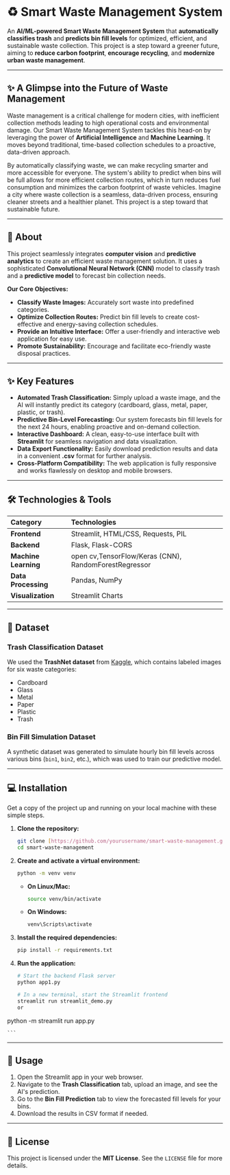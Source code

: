 # ♻️ Smart Waste Management System

An **AI/ML-powered Smart Waste Management System** that **automatically classifies trash** and **predicts bin fill levels** for optimized, efficient, and sustainable waste collection. This project is a step toward a greener future, aiming to **reduce carbon footprint**, **encourage recycling**, and **modernize urban waste management**.

---

## ✨ A Glimpse into the Future of Waste Management

Waste management is a critical challenge for modern cities, with inefficient collection methods leading to high operational costs and environmental damage. Our Smart Waste Management System tackles this head-on by leveraging the power of **Artificial Intelligence** and **Machine Learning**. It moves beyond traditional, time-based collection schedules to a proactive, data-driven approach.

By automatically classifying waste, we can make recycling smarter and more accessible for everyone. The system's ability to predict when bins will be full allows for more efficient collection routes, which in turn reduces fuel consumption and minimizes the carbon footprint of waste vehicles. Imagine a city where waste collection is a seamless, data-driven process, ensuring cleaner streets and a healthier planet. This project is a step toward that sustainable future.



---

## 📌 About

This project seamlessly integrates **computer vision** and **predictive analytics** to create an efficient waste management solution. It uses a sophisticated **Convolutional Neural Network (CNN)** model to classify trash and a **predictive model** to forecast bin collection needs.

**Our Core Objectives:**

-   **Classify Waste Images:** Accurately sort waste into predefined categories.
-   **Optimize Collection Routes:** Predict bin fill levels to create cost-effective and energy-saving collection schedules.
-   **Provide an Intuitive Interface:** Offer a user-friendly and interactive web application for easy use.
-   **Promote Sustainability:** Encourage and facilitate eco-friendly waste disposal practices.

---

## ✨ Key Features

-   **Automated Trash Classification:** Simply upload a waste image, and the AI will instantly predict its category (cardboard, glass, metal, paper, plastic, or trash).
-   **Predictive Bin-Level Forecasting:** Our system forecasts bin fill levels for the next 24 hours, enabling proactive and on-demand collection.
-   **Interactive Dashboard:** A clean, easy-to-use interface built with **Streamlit** for seamless navigation and data visualization.
-   **Data Export Functionality:** Easily download prediction results and data in a convenient **.csv** format for further analysis.
-   **Cross-Platform Compatibility:** The web application is fully responsive and works flawlessly on desktop and mobile browsers.

---

## 🛠 Technologies & Tools

| Category            | Technologies                                          |
| :------------------ | :---------------------------------------------------- |
| **Frontend** | Streamlit, HTML/CSS, Requests, PIL                    |
| **Backend** | Flask, Flask-CORS                                     |
| **Machine Learning**|open cv,TensorFlow/Keras (CNN), RandomForestRegressor         |
| **Data Processing** | Pandas, NumPy                                         |
| **Visualization** | Streamlit Charts                                      |

---

## 📂 Dataset

### Trash Classification Dataset

We used the **TrashNet dataset** from [Kaggle]([https://www.kaggle.com/datasets/asdasdasd/trashnet](https://www.kaggle.com/datasets/feyzazkefe/trashnet)), which contains labeled images for six waste categories:
-   Cardboard
-   Glass
-   Metal
-   Paper
-   Plastic
-   Trash

### Bin Fill Simulation Dataset

A synthetic dataset was generated to simulate hourly bin fill levels across various bins (`bin1`, `bin2`, etc.), which was used to train our predictive model.

---

## 💻 Installation

Get a copy of the project up and running on your local machine with these simple steps.

1.  **Clone the repository:**
    ```bash
    git clone [https://github.com/yourusername/smart-waste-management.git](https://github.com/yourusername/smart-waste-management.git)
    cd smart-waste-management
    ```

2.  **Create and activate a virtual environment:**
    ```bash
    python -m venv venv
    ```
    -   **On Linux/Mac:**
        ```bash
        source venv/bin/activate
        ```
    -   **On Windows:**
        ```bash
        venv\Scripts\activate
        ```

3.  **Install the required dependencies:**
    ```bash
    pip install -r requirements.txt
    ```

4.  **Run the application:**
    ```bash
    # Start the backend Flask server
    python app1.py
    
    # In a new terminal, start the Streamlit frontend
    streamlit run streamlit_demo.py
    or
    
python -m streamlit run  app.py
    
    ```
    
---

## 🚀 Usage

1.  Open the Streamlit app in your web browser.
2.  Navigate to the **Trash Classification** tab, upload an image, and see the AI's prediction.
3.  Go to the **Bin Fill Prediction** tab to view the forecasted fill levels for your bins.
4.  Download the results in CSV format if needed.





---

## 📜 License

This project is licensed under the **MIT License**. See the `LICENSE` file for more details.

